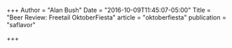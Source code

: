+++
Author = "Alan Bush"
Date = "2016-10-09T11:45:07-05:00"
Title = "Beer Review: Freetail OktoberFiesta"
article = "oktoberfiesta"
publication = "saflavor"

+++
